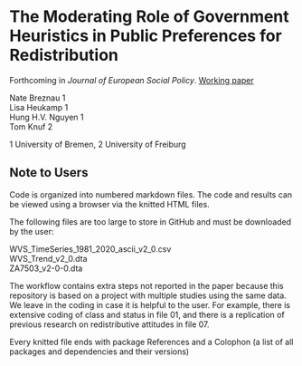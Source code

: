 # The Moderating Role of Government Heuristics in Public Preferences for Redistribution

Forthcoming in *Journal of European Social Policy*. [Working paper](https://osf.io/preprints/socarxiv/wcqjz)

Nate Breznau 1<br>
Lisa Heukamp 1<br>
Hung H.V. Nguyen 1<br>
Tom Knuf 2 <br>

1 University of Bremen, 2 University of Freiburg


## Note to Users

Code is organized into numbered markdown files. The code and results can be viewed using a browser via the knitted HTML files.

The following files are too large to store in GitHub and must be downloaded by the user:

WVS_TimeSeries_1981_2020_ascii_v2_0.csv <br>
WVS_Trend_v2_0.dta <br>
ZA7503_v2-0-0.dta <br>

The workflow contains extra steps not reported in the paper because this repository is based on a project with multiple studies using the same data. We leave in the coding in case it is helpful to the user. For example, there is extensive coding of class and status in file 01, and there is a replication of previous research on redistributive attitudes in file 07.

Every knitted file ends with package References and a Colophon (a list of all packages and dependencies and their versions)

